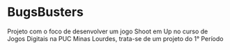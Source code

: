# BugsBusters
Projeto com o foco de desenvolver um jogo Shoot em Up no curso de Jogos Digitais na PUC Minas Lourdes, trata-se de um projeto do 1° Período
